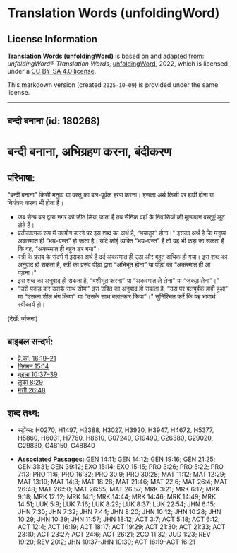 # Translation Words (unfoldingWord)

## License Information

**Translation Words (unfoldingWord)** is based on and adapted from: _unfoldingWord® Translation Words_, [unfoldingWord](https://unfoldingword.org/utw), 2022, which is licensed under a [CC BY-SA 4.0 license](https://creativecommons.org/licenses/by-sa/4.0/legalcode.en).

This markdown version (created `2025-10-09`) is provided under the same license.



--------------------------------

## बन्दी बनाना (id: 180268)

बन्दी बनाना, अभिग्रहण करना, बंदीकरण
===================================

परिभाषा:
--------

"बन्दी बनाना" किसी मनुष्य या वस्तु का बल\-पूर्वक हरण करना। इसका अर्थ किसी पर हावी होना या नियंत्रण करना भी होता है।

* जब सैन्य बल द्वारा नगर को जीत लिया जाता है तब सैनिक वहाँ के निवासियों की मूल्यवान वस्तुएं लूट लेते हैं।
* प्रतीकात्मक रूप में उपयोग करने पर इस शब्द का अर्थ है, “भयातुर” होना।" इसका अर्थ है कि मनुष्य अकस्मात ही “भय\-ग्रस्त” हो जाता है। यदि कोई व्यक्ति “भय\-ग्रस्त” है तो यह भी कहा जा सकता है कि वह, “अकस्मात ही बहुत डर गया”।
* स्त्री के प्रसव के संदर्भ में इसका अर्थ है दर्द अकस्मात ही उठा और बहुत अधिक हो गया। इस शब्द का अनुवाद हो सकता है, स्त्री का प्रसव पीड़ा द्वारा “अभिभूत होना” या पीड़ा का “अकस्मात ही आ पड़ना।"
* इस शब्द का अनुवाद हो सकता है, “वशीभूत करना” या “अकस्मात ले लेना” या “जकड़ लेना”।"
* “उसे पकड़ कर उसके साथ सोया” इस उक्ति का अनुवाद हो सकता है, “उस पर बलपूर्वक हावी हुआ” या “उसका शील भंग किया” या “उसके साथ बलात्कार किया”।" सुनिश्चित करें कि यह भावार्थ स्वीकार्य हो।

(देखें: व्यंजना)

बाइबल सन्दर्भ:
--------------

* [प्रे.का. 16:19–21](https://ref.ly/Acts16:19-Acts16:21)
* [निर्गमन 15:14](https://ref.ly/Exod15:14)
* [यूहन्ना 10:37–39](https://ref.ly/John10:37-John10:39)
* [लूका 8:29](https://ref.ly/Luke8:29)
* [मत्ती 26:48](https://ref.ly/Matt26:48)

शब्द तथ्य:
----------

* स्ट्रोंग्स: H0270, H1497, H2388, H3027, H3920, H3947, H4672, H5377, H5860, H6031, H7760, H8610, G07240, G19490, G26380, G29020, G29830, G48150, G48840

* **Associated Passages:** GEN 14:11; GEN 14:12; GEN 19:16; GEN 21:25; GEN 31:31; GEN 39:12; EXO 15:14; EXO 15:15; PRO 3:26; PRO 5:22; PRO 7:13; PRO 11:6; PRO 16:32; PRO 30:9; PRO 30:28; MAT 11:12; MAT 12:29; MAT 13:19; MAT 14:3; MAT 18:28; MAT 21:46; MAT 22:6; MAT 26:4; MAT 26:48; MAT 26:50; MAT 26:55; MAT 26:57; MRK 3:21; MRK 6:17; MRK 9:18; MRK 12:12; MRK 14:1; MRK 14:44; MRK 14:46; MRK 14:49; MRK 14:51; LUK 5:9; LUK 7:16; LUK 8:29; LUK 8:37; LUK 22:54; JHN 6:15; JHN 7:30; JHN 7:32; JHN 7:44; JHN 8:20; JHN 10:12; JHN 10:28; JHN 10:29; JHN 10:39; JHN 11:57; JHN 18:12; ACT 3:7; ACT 5:18; ACT 6:12; ACT 12:4; ACT 16:19; ACT 18:17; ACT 19:29; ACT 21:30; ACT 21:33; ACT 23:10; ACT 23:27; ACT 24:6; ACT 26:21; 2CO 11:32; JUD 1:23; REV 19:20; REV 20:2; JHN 10:37–JHN 10:39; ACT 16:19–ACT 16:21

